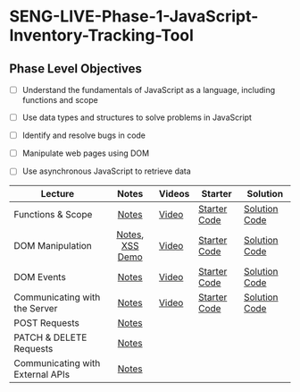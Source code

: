 # SENG-LIVE-Phase-1-JavaScript-Inventory-Tracking-Tool
## Phase Level Objectives
- [ ] Understand the fundamentals of JavaScript as a language, including functions and scope
- [ ] Use data types and structures to solve problems in JavaScript
- [ ] Identify and resolve bugs in code
- [ ] Manipulate web pages using DOM
- [ ] Use asynchronous JavaScript to retrieve data


| Lecture                          	| Notes 	| Videos 	| Starter 	| Solution 	|
|----------------------------------	|:-----:	|--------	|---------	|----------	|
| Functions & Scope                	|    [Notes](https://docs.google.com/document/d/1olAGz1_DGVugp36IGyzNwxWU5C4el_VE2cTRUd36siY/edit#heading=h.d5oaq7ks4u08)    	|    [Video](https://vimeo.com/773528247)    	|     [Starter Code](https://github.com/learn-co-students/SENG-LIVE-112122-Phase-1-JS/tree/main/01_Functions_%26_Scope)    	|     [Solution Code](https://github.com/learn-co-students/SENG-LIVE-112122-Phase-1-JS/compare/main...01_solution)     	|
| DOM Manipulation                 	|    [Notes](https://docs.google.com/document/d/1olAGz1_DGVugp36IGyzNwxWU5C4el_VE2cTRUd36siY/edit#heading=h.8ri6onkucacc), [XSS Demo](https://codesandbox.io/s/dark-silence-5rbq0x?file=/src/index.js:336-352)   	|    [Video](https://vimeo.com/773997417)    	|     [Starter Code](https://github.com/learn-co-students/SENG-LIVE-112122-Phase-1-JS/tree/main/02_DOM_Manipulation)    	|     [Solution Code](https://github.com/learn-co-students/SENG-LIVE-112122-Phase-1-JS/compare/main...02_solution)     	|
| DOM Events                       	|    [Notes](https://docs.google.com/document/d/1olAGz1_DGVugp36IGyzNwxWU5C4el_VE2cTRUd36siY/edit#heading=h.73eosy5rjnty)   	|     [Video](https://vimeo.com/774455082)   	|    [Starter Code](https://github.com/learn-co-students/SENG-LIVE-112122-Phase-1-JS/tree/main/03_DOM_Events)     	|    [Solution Code](https://github.com/learn-co-students/SENG-LIVE-112122-Phase-1-JS/compare/main...03_solution)      	|
| Communicating with the Server    	|    [Notes](https://docs.google.com/document/d/1olAGz1_DGVugp36IGyzNwxWU5C4el_VE2cTRUd36siY/edit#heading=h.p27zzwnkzvqd)   	|    [Video](https://vimeo.com/775974121)    	|     [Starter Code](https://github.com/learn-co-students/SENG-LIVE-112122-Phase-1-JS/tree/main/04_Communicating_with_the_Server)    	|     [Solution Code](https://github.com/learn-co-students/SENG-LIVE-103122-Phase-1-JS/compare/main...04_solution)     	|
| POST Requests                    	|    [Notes](https://docs.google.com/document/d/1olAGz1_DGVugp36IGyzNwxWU5C4el_VE2cTRUd36siY/edit#heading=h.46h3lncuuy9k)   	|        	|         	|          	|
| PATCH & DELETE Requests          	|    [Notes](https://docs.google.com/document/d/1olAGz1_DGVugp36IGyzNwxWU5C4el_VE2cTRUd36siY/edit#heading=h.p1ulseiudtul)   	|        	|         	|          	|
| Communicating with External APIs 	|    [Notes](https://docs.google.com/document/d/1olAGz1_DGVugp36IGyzNwxWU5C4el_VE2cTRUd36siY/edit#heading=h.77hixjtrcsyn)   	|        	|         	|          	|

